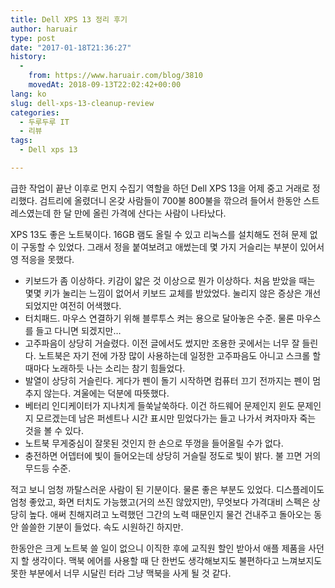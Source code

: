 ```yaml
---
title: Dell XPS 13 정리 후기
author: haruair
type: post
date: "2017-01-18T21:36:27"
history:
  - 
    from: https://www.haruair.com/blog/3810
    movedAt: 2018-09-13T22:02:42+00:00
lang: ko
slug: dell-xps-13-cleanup-review
categories:
  - 두루두루 IT
  - 리뷰
tags:
  - Dell xps 13

---
```

급한 작업이 끝난 이후로 먼지 수집기 역할을 하던 Dell XPS 13을 어제 중고 거래로 정리했다. 검트리에 올렸더니 온갖 사람들이 700불 800불을 깎으려 들어서 한동안 스트레스였는데 한 달 만에 올린 가격에 산다는 사람이 나타났다.

XPS 13도 좋은 노트북이다. 16GB 램도 올릴 수 있고 리눅스를 설치해도 전혀 문제 없이 구동할 수 있었다. 그래서 정을 붙여보려고 애썼는데 몇 가지 거슬리는 부분이 있어서 영 적응을 못했다.

  * 키보드가 좀 이상하다. 키감이 얇은 것 이상으로 뭔가 이상하다. 처음 받았을 때는 몇몇 키가 눌리는 느낌이 없어서 키보드 교체를 받았었다. 눌리지 않은 증상은 개선되었지만 여전히 어색했다.
  * 터치패드. 마우스 연결하기 위해 블루투스 켜는 용으로 달아놓은 수준. 물론 마우스를 들고 다니면 되겠지만&#8230;
  * 고주파음이 상당히 거슬렸다. 이전 글에서도 썼지만 조용한 곳에서는 너무 잘 들린다. 노트북은 자기 전에 가장 많이 사용하는데 일정한 고주파음도 아니고 스크롤 할 때마다 노래하듯 나는 소리는 참기 힘들었다.
  * 발열이 상당히 거슬린다. 게다가 펜이 돌기 시작하면 컴퓨터 끄기 전까지는 펜이 멈추지 않는다. 겨울에는 덕분에 따뜻했다.
  * 베터리 인디케이터가 지나치게 들쑥날쑥하다. 이건 하드웨어 문제인지 윈도 문제인지 모르겠는데 남은 퍼센트나 시간 표시만 믿었다가는 들고 나가서 켜자마자 죽는 것을 볼 수 있다.
  * 노트북 무게중심이 잘못된 것인지 한 손으로 뚜껑을 들어올릴 수가 없다.
  * 충전하면 어뎁터에 빛이 들어오는데 상당히 거슬릴 정도로 빛이 밝다. 불 끄면 거의 무드등 수준.

적고 보니 엄청 까탈스러운 사람이 된 기분이다. 물론 좋은 부분도 있었다. 디스플레이도 엄청 좋았고, 화면 터치도 가능했고(거의 쓰진 않았지만), 무엇보다 가격대비 스펙은 상당히 높다. 애써 친해지려고 노력했던 그간의 노력 때문인지 물건 건내주고 돌아오는 동안 쓸쓸한 기분이 들었다. 속도 시원하긴 하지만.

한동안은 크게 노트북 쓸 일이 없으니 이직한 후에 교직원 할인 받아서 애플 제품을 사던지 할 생각이다. 맥북 에어를 사용할 때 단 한번도 생각해보지도 불편하다고 느껴보지도 못한 부분에서 너무 시달린 터라 그냥 맥북을 사게 될 것 같다.